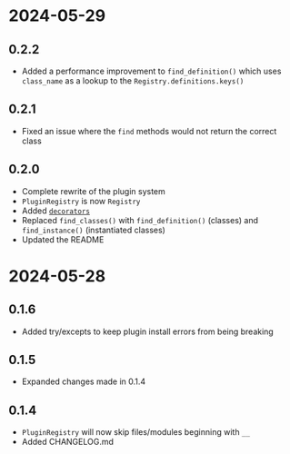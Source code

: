# 2024-05-29
## 0.2.2
- Added a performance improvement to `find_definition()` which uses `class_name` as a lookup to the `Registry.definitions.keys()`

## 0.2.1
- Fixed an issue where the `find` methods would not return the correct class

## 0.2.0
- Complete rewrite of the plugin system
- `PluginRegistry` is now `Registry`
- Added [`decorators`](CloudHarvestCorePluginManager/decorators.py)
- Replaced `find_classes()` with `find_definition()` (classes) and `find_instance()` (instantiated classes)
- Updated the README

# 2024-05-28
## 0.1.6
- Added try/excepts to keep plugin install errors from being breaking

## 0.1.5
- Expanded changes made in 0.1.4

## 0.1.4
- `PluginRegistry` will now skip files/modules beginning with `__`
- Added CHANGELOG.md
